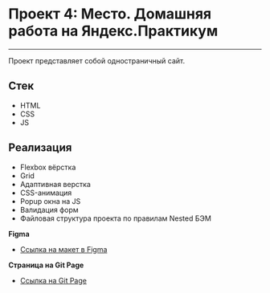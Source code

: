 # Проект 4: Место. Домашняя работа на Яндекс.Практикум
---

Проект представляет собой одностраничный сайт.

## Стек
* HTML
* CSS
* JS

## Реализация
* Flexbox вёрстка
* Grid
* Адаптивная верстка
* CSS-анимация
* Popup окна на JS
* Валидация форм
* Файловая структура проекта по правилам Nested БЭМ


**Figma**

* [Ссылка на макет в Figma](https://www.figma.com/file/2cn9N9jSkmxD84oJik7xL7/JavaScript.-Sprint-4?node-id=0%3A1)

**Страница на Git Page**

* [Ссылка на Git Page](https://kiars1.github.io/mesto)
